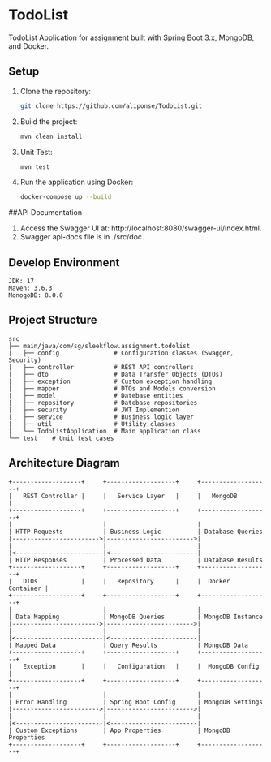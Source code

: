 # TodoList
TodoList Application for assignment built with Spring Boot 3.x, MongoDB, and Docker.
## Setup
1. Clone the repository:
   ```bash
   git clone https://github.com/aliponse/TodoList.git
2. Build the project:
   ```bash
   mvn clean install
3. Unit Test:
   ```bash
   mvn test
4. Run the application using Docker:
   ```bash
   docker-compose up --build
##API Documentation
1. Access the Swagger UI at: http://localhost:8080/swagger-ui/index.html.
2. Swagger api-docs file is in ./src/doc.
## Develop Environment
    JDK: 17
    Maven: 3.6.3
    MonogoDB: 8.0.0
## Project Structure
    src
    ├── main/java/com/sg/sleekflow.assignment.todolist
    |   ├── config               # Configuration classes (Swagger, Security)
    |   ├── controller           # REST API controllers
    |   ├── dto                  # Data Transfer Objects (DTOs)
    |   ├── exception            # Custom exception handling
    |   ├── mapper               # DTOs and Models conversion
    |   ├── model                # Datebase entities
    |   ├── repository           # Datebase repositories
    |   ├── security             # JWT Implemention
    |   ├── service              # Business logic layer
    |   ├── util                 # Utility classes
    |   └── TodoListApplication  # Main application class
    └── test    # Unit test cases
## Architecture Diagram
```mermaid
+-------------------+     +-------------------+     +-------------------+
|   REST Controller |     |   Service Layer   |     |   MongoDB         |
+-------------------+     +-------------------+     +-------------------+
|                         |                         |
| HTTP Requests           | Business Logic          | Database Queries
|------------------------>|------------------------>|
|                         |                         |
|<------------------------|<------------------------|
| HTTP Responses          | Processed Data          | Database Results
+-------------------+     +-------------------+     +-------------------+
|   DTOs            |     |   Repository      |     |  Docker Container |
+-------------------+     +-------------------+     +-------------------+
|                         |                         |
| Data Mapping            | MongoDB Queries         | MongoDB Instance
|------------------------>|------------------------>|
|                         |                         |
|<------------------------|<------------------------|
| Mapped Data             | Query Results           | MongoDB Data
+-------------------+     +-------------------+     +-------------------+
|   Exception       |     |   Configuration   |     |  MongoDB Config   |
+-------------------+     +-------------------+     +-------------------+
|                         |                         |
| Error Handling          | Spring Boot Config      | MongoDB Settings
|------------------------>|------------------------>|
|                         |                         |
|<------------------------|<------------------------|
| Custom Exceptions       | App Properties          | MongoDB Properties
+-------------------+     +-------------------+     +-------------------+
